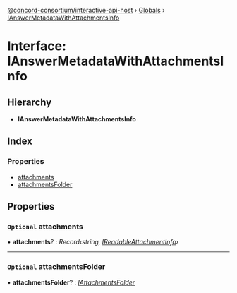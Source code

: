 [@concord-consortium/interactive-api-host](../README.md) › [Globals](../globals.md) › [IAnswerMetadataWithAttachmentsInfo](ianswermetadatawithattachmentsinfo.md)

# Interface: IAnswerMetadataWithAttachmentsInfo

## Hierarchy

* **IAnswerMetadataWithAttachmentsInfo**

## Index

### Properties

* [attachments](ianswermetadatawithattachmentsinfo.md#optional-attachments)
* [attachmentsFolder](ianswermetadatawithattachmentsinfo.md#optional-attachmentsfolder)

## Properties

### `Optional` attachments

• **attachments**? : *Record‹string, [IReadableAttachmentInfo](ireadableattachmentinfo.md)›*

___

### `Optional` attachmentsFolder

• **attachmentsFolder**? : *[IAttachmentsFolder](iattachmentsfolder.md)*

